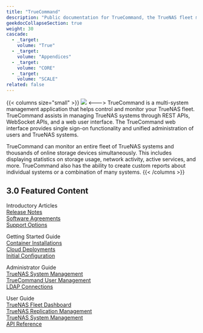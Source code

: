 ```yaml
---
title: "TrueCommand"
description: "Public documentation for TrueCommand, the TrueNAS fleet monitoring and managing application."
geekdocCollapseSection: true
weight: 30
cascade:
  - _target:
    volume: "True"
  - _target:
    volume: "Appendices"
  - _target:
    volume: "CORE"
  - _target:
    volume: "SCALE"
related: false
---
```

<style>
div.gdoc-page__header {display: none;}
div.docs-read_mod {display: none;}
h1 {display:none;}
</style>

{{< columns size="small" >}}
<img src="/images/truecommand-logo-full-color-rgb.png"/>
<--->
TrueCommand is a multi-system management application that helps control and monitor your TrueNAS fleet.
TrueCommand assists in managing TrueNAS systems through REST APIs, WebSocket APIs, and a web user interface.
The TrueCommand web interface provides single sign-on functionality and unified administration of users and TrueNAS systems.

TrueCommand can monitor an entire fleet of TrueNAS systems and thousands of online storage devices simultaneously.
This includes displaying statistics on storage usage, network activity, active services, and more.
TrueCommand also has the ability to create custom reports about individual systems or a combination of many systems.
{{< /columns >}}

## 3.0 Featured Content

<div class="docs-sections">
  <p>
	Introductory Articles
	<br><a href="/tcgettingstarted/tcreleasenotes/">Release Notes</a>
	<br><a href="/notices/">Software Agreements</a>
	<br><a href="/tcgettingstarted/support/">Support Options</a>
  </p>
  <p>
	Getting Started Guide
	<br><a href="/tcgettingstarted/install/installtcdocker/">Container Installations</a>
	<br><a href="/tcgettingstarted/install/installtccloud/">Cloud Deployments</a>
	<br><a href="/tcgettingstarted/initialconfig/">Initial Configuration</a>
  </p>
  <p>
	Administrator Guide
	<br><a href="/adminguide/systems/">TrueNAS System Management</a>
	<br><a href="/adminguide/users/">TrueCommand User Management</a>
	<br><a href="/adminguide/admin/ldapservers/">LDAP Connections</a>
  </p>
  <p>
	User Guide
	<br><a href="/userguide/fleetdashboard/">TrueNAS Fleet Dashboard</a>
	<br><a href="/userguide/replicationmanagement/">TrueNAS Replication Management</a>
	<br><a href="/userguide/systemmanagement/">TrueNAS System Management</a>
	<br><a href="/userguide/api/">API Reference</a>
  </p>
</div>